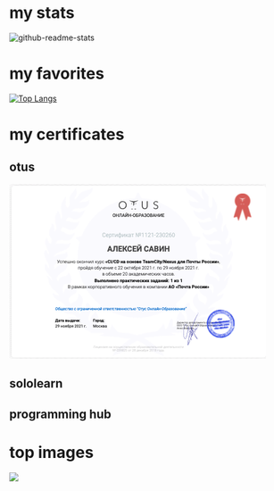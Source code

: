 # my stats
![github-readme-stats](https://github-readme-stats.vercel.app/api?username=xsa-dev&show_icons=true&count_private=true)
# my favorites
[![Top Langs](https://github-readme-stats.vercel.app/api/top-langs/?username=xsa-dev&langs_count=22)](https://github.com/xsa-dev/github-readme-stats)
# my certificates
## otus
<img src='otus_devops_java_2021.png'>
<h2>sololearn</h2>
<h2>programming hub</h2>
<h1>top images</h1>
<img src="https://i.imgur.com/49FNOHj.jpg" style='width: 80%'>
